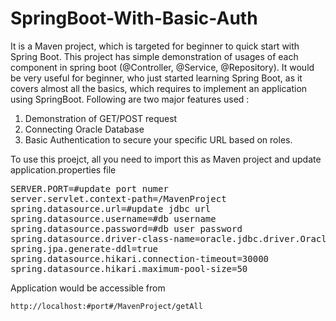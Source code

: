 # SpringBoot-With-Basic-Auth
It is a Maven project, which is targeted for beginner to quick start with Spring Boot. This project has simple demonstration of usages of each component in spring boot (@Controller, @Service, @Repository). It would be very useful for beginner, who just started learning Spring Boot, as it covers almost all the basics, which requires to implement an application using SpringBoot. Following are two major features used :

1. Demonstration of GET/POST request
2. Connecting Oracle Database
3. Basic Authentication to secure your specific URL based on roles.

To use this proejct, all you need to import this as Maven project and update application.properties file

<pre>
SERVER.PORT=#update port numer
server.servlet.context-path=/MavenProject
spring.datasource.url=#update jdbc url
spring.datasource.username=#db username
spring.datasource.password=#db user password
spring.datasource.driver-class-name=oracle.jdbc.driver.OracleDriver
spring.jpa.generate-ddl=true
spring.datasource.hikari.connection-timeout=30000
spring.datasource.hikari.maximum-pool-size=50
</pre>

Application would be accessible from 

<code>http://localhost:#port#/MavenProject/getAll</code>
